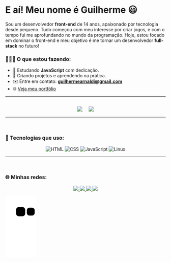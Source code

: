 # E aí! Meu nome é Guilherme 😃

Sou um desenvolvedor **front-end** de 14 anos, apaixonado por tecnologia desde pequeno. Tudo começou com meu interesse por criar jogos, e com o tempo fui me aprofundando no mundo da programação. Hoje, estou focado em dominar o front-end e meu objetivo é me tornar um desenvolvedor **full-stack** no futuro!

### 👨🏻‍💻 O que estou fazendo:
- 📒 Estudando **JavaScript** com dedicação.
- 💼 Criando projetos e aprendendo na prática.
- ✉️ Entre em contato: **guilhermearnaldi@gmail.com**
- 🌐 [Veja meu portfólio](https://portfolio-olimpio.vercel.app)

---

<br>


<div align="center">
  <img height="180em" style="margin-right: 20px;" src="https://github-readme-stats.vercel.app/api?username=cavaleiro-olimpioo&show_icons=true&theme=dracula" /><img height="180em" src="https://github-readme-stats.vercel.app/api/top-langs/?username=cavaleiro-olimpioo&layout=donut&theme=dracula" />
</div>

---

<br>

### 🚀 Tecnologias que uso:

<div align="center" style="margin-top: 15px; margin-bottom: 15px;">
  <img alt="HTML" height="30" width="40" src="https://cdn.jsdelivr.net/gh/devicons/devicon/icons/html5/html5-original.svg" />
  <img alt="CSS" height="30" width="40" src="https://cdn.jsdelivr.net/gh/devicons/devicon/icons/css3/css3-original.svg" />
  <img alt="JavaScript" height="30" width="40" src="https://cdn.jsdelivr.net/gh/devicons/devicon/icons/javascript/javascript-original.svg" />
  <img alt="Linux" height="30" width="40" src="https://cdn.jsdelivr.net/gh/devicons/devicon/icons/linux/linux-original.svg" />
</div>

---

<br>

### 🌐 Minhas redes:

<div align="center" style="margin-top: 10px;">
  <a href="https://portfolio-olimpio.vercel.app">
    <img src="https://img.shields.io/badge/website-000000?style=for-the-badge&logo=About.me&logoColor=white" />
  </a>
  <a href="https://instagram.com/SEU_USUARIO">
    <img src="https://img.shields.io/badge/Instagram-E4405F?style=for-the-badge&logo=instagram&logoColor=white" />
  </a>
  <a href="https://discord.com/users/SEU_ID">
    <img src="https://img.shields.io/badge/Discord-7289DA?style=for-the-badge&logo=discord&logoColor=white" />
  </a>
  <a href="mailto:guilhermearnaldi@gmail.com">
    <img src="https://img.shields.io/badge/-Gmail-%23333?style=for-the-badge&logo=gmail&logoColor=white" />
  </a>
</div>

![Snake animation](https://github.com/cavaleiro-olimpioo/cavaleiro-olimpioo/blob/output/github-contribution-grid-snake.svg?sanitize=true)